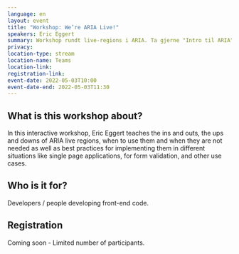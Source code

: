 ```yaml
---
language: en
layout: event
title: "Workshop: We’re ARIA Live!"
speakers: Eric Eggert
summary: Workshop rundt live-regions i ARIA. Ta gjerne "Intro til ARIA" først hvis du ønsker å få maks utbytte av workshopen.
privacy: 
location-type: stream
location-name: Teams
location-link:
registration-link:
event-date: 2022-05-03T10:00
event-date-end: 2022-05-03T11:30
---
```


## What is this workshop about?
In this interactive workshop, Eric Eggert teaches the ins and outs, the ups and downs of ARIA live regions, when to use them and when they are not needed as well as best practices for implementing them in different situations like single page applications, for form validation, and other use cases.

## Who is it for?
Developers / people developing front-end code.

## Registration
Coming soon - Limited number of participants.
